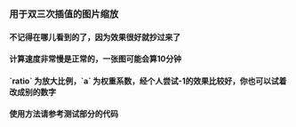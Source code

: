 <h3>用于双三次插值的图片缩放</h3>
<h4>不记得在哪儿看到的了，因为效果很好就抄过来了</h4>
<h4>计算速度非常慢是正常的，一张图可能会算10分钟</h4>
<h4> `ratio` 为放大比例，`a` 为权重系数，经个人尝试-1的效果比较好，你也可以试着改成别的数字</h4>
<h4>使用方法请参考测试部分的代码</h4>